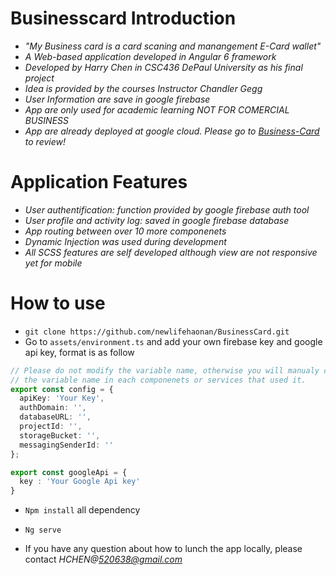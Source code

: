 # Businesscard Introduction
* _"My Business card is a card scaning and manangement E-Card wallet"_
* _A Web-based application developed in Angular 6 framework_
* _Developed by Harry Chen in CSC436 DePaul University as his final project_
* _Idea is provided by the courses Instructor Chandler Gegg_
* _User Information are save in google firebase_
* _App are only used for academic learning NOT FOR COMERCIAL BUSINESS_
* _App are already deployed at google cloud. Please go to 
[Business-Card](https://businesscard-115bf.appspot.com) to review!_

# Application Features

* _User authentification: function provided by google firebase auth tool_
* _User profile and activity log: saved in google firebase database_
* _App routing between over 10 more componenets_
* _Dynamic Injection was used during development_
* _All SCSS features are self developed although view are not responsive yet for mobile_

# How to use
* `git clone https://github.com/newlifehaonan/BusinessCard.git`
* Go to `assets/environment.ts` and add your own firebase key and google api key, format is as follow
```typescript
// Please do not modify the variable name, otherwise you will manualy change 
// the variable name in each componenets or services that used it.
export const config = {
  apiKey: 'Your Key',
  authDomain: '',
  databaseURL: '',
  projectId: '',
  storageBucket: '',
  messagingSenderId: ''
};

export const googleApi = {
  key : 'Your Google Api key'
}
```
* `Npm install` all dependency

* `Ng serve`

* If you have any question about how to lunch the app locally, please contact *HCHEN@520638@gmail.com*

